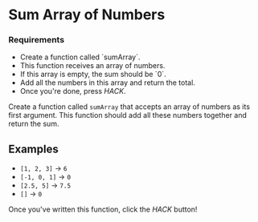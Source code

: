 # Sum Array of Numbers

<div class="aside">
<h3>Requirements</h3>
<ul>
  <li>Create a function called `sumArray`.</li>
  <li>This function receives an array of numbers.</li>
  <li>If this array is empty, the sum should be `0`.</li>
  <li>Add all the numbers in this array and return the total.</li>
  <li>Once you're done, press <em>HACK</em>.</li>
</ul>
</div>

Create a function called `sumArray` that accepts an array of numbers as its first argument. This function should add all these numbers together and return the sum.

## Examples

- `[1, 2, 3]` -> `6`
- `[-1, 0, 1]` -> `0`
- `[2.5, 5]` -> `7.5`
- `[]` -> `0`

Once you've written this function, click the _HACK_ button!
